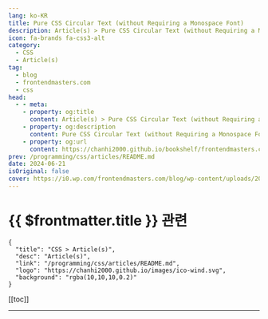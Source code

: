 ```yaml
---
lang: ko-KR
title: Pure CSS Circular Text (without Requiring a Monospace Font)
description: Article(s) > Pure CSS Circular Text (without Requiring a Monospace Font)
icon: fa-brands fa-css3-alt
category: 
  - CSS
  - Article(s)
tag: 
  - blog
  - frontendmasters.com
  - css
head:
  - - meta:
    - property: og:title
      content: Article(s) > Pure CSS Circular Text (without Requiring a Monospace Font)
    - property: og:description
      content: Pure CSS Circular Text (without Requiring a Monospace Font)
    - property: og:url
      content: https://chanhi2000.github.io/bookshelf/frontendmasters.com/pure-css-circular-text-without-requiring-a-monospace-font.html
prev: /programming/css/articles/README.md
date: 2024-06-21
isOriginal: false
cover: https://i0.wp.com/frontendmasters.com/blog/wp-content/uploads/2024/06/circle-text-thumb.jpg?w=1000&ssl=1
---
```


# {{ $frontmatter.title }} 관련

```component VPCard
{
  "title": "CSS > Article(s)",
  "desc": "Article(s)",
  "link": "/programming/css/articles/README.md",
  "logo": "https://chanhi2000.github.io/images/ico-wind.svg",
  "background": "rgba(10,10,10,0.2)"
}
```

[[toc]]

---

<SiteInfo
  name="Pure CSS Circular Text (without Requiring a Monospace Font)"
  desc="Setting text on a circle in CSS isn't straightforward, but it is possible with some effort. This technique splits text into segments and uses transforms and perspective to pull it off."
  url="https://frontendmasters.com/blog/pure-css-circular-text-without-requiring-a-monospace-font/"
  logo="https://frontendmasters.com/favicon.ico"
  preview="https://i0.wp.com/frontendmasters.com/blog/wp-content/uploads/2024/06/circle-text-thumb.jpg?w=1000&ssl=1"/>

<!-- TODO: 작성 -->
